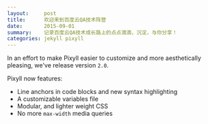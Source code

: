 ```yaml
---
layout:     post
title:      欢迎来到百度云QA技术阵营
date:       2015-09-01
summary:    记录百度云QA技术成长路上的点点滴滴，沉淀，与你分享！
categories: jekyll pixyll
---
```


In an effort to make Pixyll easier to customize and more aesthetically pleasing, we've release version `2.0`.

Pixyll now features:

* Line anchors in code blocks and new syntax highlighting
* A customizable variables file
* Modular, and lighter weight CSS
* No more `max-width` media queries
